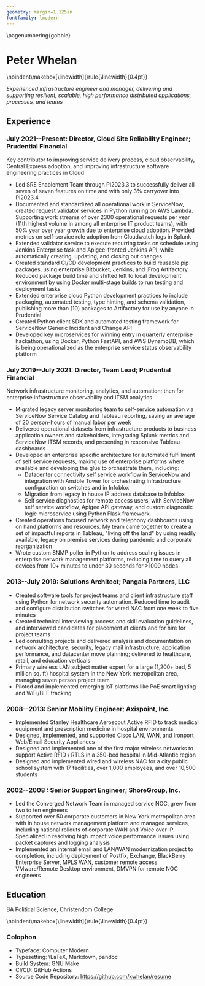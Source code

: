 ```yaml
---
geometry: margin=1.125in
fontfamily: lmodern
---
```

<!-- markdownlint-disable-next-line MD041 -->
\pagenumbering{gobble}

# Peter Whelan

\noindent\makebox[\linewidth]{\rule{\linewidth}{0.4pt}}

*Experienced infrastructure engineer and manager, delivering and supporting
resilient, scalable, high performance distributed applications, processes, and teams*

## Experience

### July 2021--Present: Director, Cloud Site Reliability Engineer; Prudential Financial

Key contributor to improving service delivery process, cloud observability, Central
Express adoption, and improving infrastructure software engineering practices in Cloud

- Led SRE Enablement Team through PI2023.3 to successfully deliver all seven of seven
  features on time and with only 3% carryover into PI2023.4
- Documented and standardized all operational work in ServiceNow, created
  request validator services in Python running on AWS Lambda. Supporting work
  streams of over 2300 operational requests per year (11th highest volume in
  among all enterprise IT product teams), with 50% year over year
  growth due to enterprise cloud adoption. Provided metrics on self-service
  role adoption from Cloudwatch logs in Splunk
- Extended validator service to execute recurring tasks on schedule using Jenkins
  Enterprise task and Apigee-fronted Jenkins API, while automatically creating,
  updating, and closing out changes
- Created standard CI/CD development practices to build reusable pip packages,
  using enterprise Bitbucket, Jenkins, and jFrog Artifactory. Reduced package
  build time and shifted left to local development environment by using Docker
  multi-stage builds to run testing and deployment tasks
- Extended enterprise cloud Python development practices to include packaging,
  automated testing, type hinting, and schema validation, publishing more than (10)
  packages to Artifactory for use by anyone in Prudential
- Created Python client SDK and automated testing framework for ServiceNow Generic
  Incident and Change API
- Developed key microservices for winning entry in quarterly enterprise
  hackathon, using Docker, Python FastAPI, and AWS DynamoDB, which is being
  operationalized as the enterprise service status observability platform

### July 2019--July 2021: Director, Team Lead; Prudential Financial

Network infrastructure monitoring, analytics, and automation; then for
enterprise infrastructure observability and ITSM analytics

- Migrated legacy server monitoring team to self-service
  automation via ServiceNow Service Catalog and Tableau reporting,
  saving an average of 20 person-hours of manual labor per week
- Delivered operational datasets from infrastructure products to business
  application owners and stakeholders, integrating Splunk metrics and ServiceNow
  ITSM records, and presenting in responsive Tableau dashboards
- Developed an enterprise specific architecture for automated fulfillment of
  self service requests, making use of enterprise platforms where available
  and developing the glue to orchestrate them, including:
  - Datacenter connectivity self service workflow in ServiceNow and
    integration with Ansible Tower for orchestrating infrastructure
    configuration on switches and in Infoblox
  - Migration from legacy in house IP address database to Infoblox
  - Self service diagnostics for remote access users, with
    ServiceNow self service workflow, Apigee API gateway, and custom
    diagnostic logic microservice using Python Flask framework
- Created operations focused network and telephony dashboards using on hand
  platforms and resources. My team came together to create a set of impactful
  reports in Tableau, "living off the land" by using readily available,
  legacy on premise services during pandemic and corporate reorganization
- Wrote custom SNMP poller in Python to address scaling issues in enterprise
  network management platforms, reducing time to query all devices from 10+
  minutes to under 30 seconds for >1000 nodes

### 2013--July 2019: Solutions Architect; Pangaia Partners, LLC

- Created software tools for project teams and client infrastructure staff
  using Python for network security automation. Reduced time to audit and
  configure distribution switches for wired NAC from one week to five minutes
- Created technical interviewing process and skill evaluation guidelines,
  and interviewed candidates for placement at clients and for hire for project
  teams
- Led consulting projects and delivered analysis and documentation on network
  architecture, security, legacy mail infrastructure, application performance,
  and datacenter move planning; delivered to healthcare, retail, and
  education verticals
- Primary wireless LAN subject matter expert for a large (1,200+ bed, 5 million
  sq. ft) hospital system in the New York metropolitan area, managing seven
  person project team
- Piloted and implemented emerging IoT platforms like PoE smart lighting and
  WiFi/BLE tracking

### 2008--2013: Senior Mobility Engineer; Axispoint, Inc.

- Implemented Stanley Healthcare Aeroscout Active RFID to track medical
  equipment and prescription medicine in hospital environments
- Designed, implemented, and supported Cisco LAN, WAN, and Ironport Web/Email
  Security Appliances
- Designed and implemented one of the first major wireless networks to support
  Active RFID / RTLS in a 350-bed hospital in Mid-Atlantic region
- Designed and implemented wired and wireless NAC for a city public school
  system with 17 facilities, over 1,000 employees, and over 10,500 students

### 2002--2008 : Senior Support Engineer; ShoreGroup, Inc.

- Led the Converged Network Team in managed service NOC, grew from two to ten
  engineers
- Supported over 50 corporate customers in New York metropolitan area with in
  house network management platform and managed services, including national
  rollouts of corporate WAN and Voice over IP. Specialized in resolving high
  impact voice performance issues using packet captures and logging analysis
- Implemented an internal email and LAN/WAN modernization project to
  completion, including deployment of Postfix, Exchange, BlackBerry Enterprise
  Server, MPLS WAN, customer remote access VMware/Remote Desktop environment,
  DMVPN for remote NOC engineers

## Education

BA Political Science, Christendom College

\noindent\makebox[\linewidth]{\rule{\linewidth}{0.4pt}}

### Colophon

- Typeface: Computer Modern
- Typesetting: \LaTeX, Markdown, pandoc
- Build System: GNU Make
- CI/CD: GitHub Actions
- Source Code Repository: <https://github.com/xwhelan/resume>

<!-- markdownlint-disable-file MD026 -->
